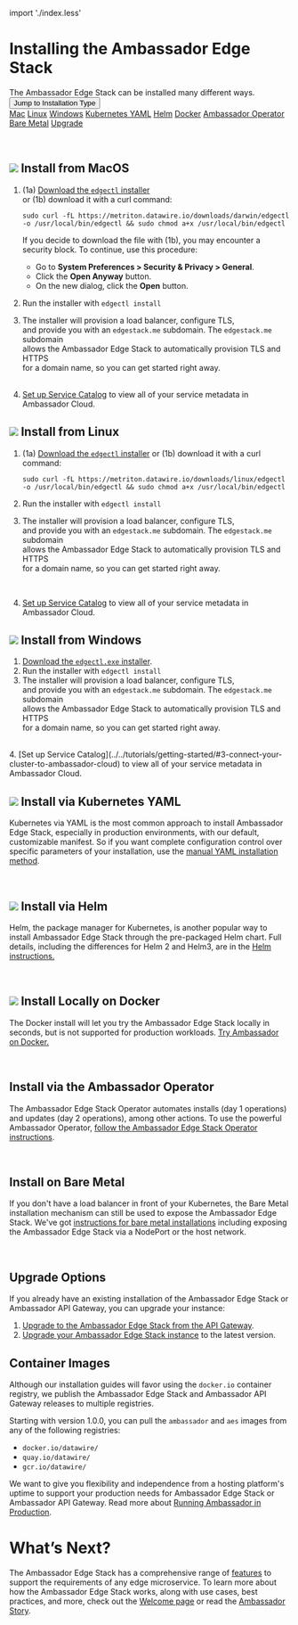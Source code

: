 import './index.less'

# Installing the Ambassador Edge Stack
<div id="index-installContainer">
<span id="index-installContainerText">The Ambassador Edge Stack can be installed many different ways.</span>
<span>&nbsp;&nbsp;</span>
<div class="index-dropdown">
  <button class="index-dropBtn">Jump to Installation Type</button>
  <div class="index-dropdownContent">
    <a href="#index-installMac">Mac</a>	
    <a href="#index-installLinux">Linux</a>	
    <a href="#index-installWindows">Windows</a>
    <a href="#index-installKubernetesYaml">Kubernetes YAML</a>
    <a href="#index-installHelm">Helm</a>
    <a href="#index-installDocker">Docker</a>
    <a href="#index-installAmbassadorOperator">Ambassador Operator</a>
    <a href="#index-installBareMetal">Bare Metal</a>
    <a href="#index-installUpgrade">Upgrade</a>
  </div>
</div>
</div>

<span id="index-installMac"></span><br/>	

## <img class="os-logo" src="../../images/apple.png"/> Install from MacOS 	
1. (1a) [Download the `edgectl` installer](https://metriton.datawire.io/downloads/darwin/edgectl) 	
 or (1b) download it with a curl command:	

    ```	
    sudo curl -fL https://metriton.datawire.io/downloads/darwin/edgectl -o /usr/local/bin/edgectl && sudo chmod a+x /usr/local/bin/edgectl	
    ```	

    If you decide to download the file with (1b), you may encounter a security block. To continue, use this procedure:	
    * Go to **System Preferences > Security & Privacy > General**.	
    * Click the **Open Anyway** button.	
    * On the new dialog, click the **Open** button.	

2. Run the installer with `edgectl install`	

3. The installer will provision a load balancer, configure TLS, 	
and provide you with an `edgestack.me` subdomain. The `edgestack.me` subdomain 	
allows the Ambassador Edge Stack to automatically provision TLS and HTTPS	
for a domain name, so you can get started right away.	
<span id="index-installLinux"></span><br/>

4. [Set up Service Catalog](../../tutorials/getting-started/#3-connect-your-cluster-to-ambassador-cloud) to view all of your service metadata in Ambassador Cloud.

## <img class="os-logo" src="../../images/linux.png"/> Install from Linux 	

1. (1a) [Download the `edgectl` installer](https://metriton.datawire.io/downloads/linux/edgectl) or	
 (1b) download it with a curl	
   command:	

    ```	
    sudo curl -fL https://metriton.datawire.io/downloads/linux/edgectl -o /usr/local/bin/edgectl && sudo chmod a+x /usr/local/bin/edgectl	
    ```	
2. Run the installer with `edgectl install`	

3. The installer will provision a load balancer, configure TLS, 	
and provide you with an `edgestack.me` subdomain. The `edgestack.me` subdomain 	
allows the Ambassador Edge Stack to automatically provision TLS and HTTPS	
for a domain name, so you can get started right away.	
<p id="index-installWindows"></p><br/>

4. [Set up Service Catalog](../../tutorials/getting-started/#3-connect-your-cluster-to-ambassador-cloud) to view all of your service metadata in Ambassador Cloud.

## <img class="os-logo" src="../../images/windows.png"/> Install from Windows 	

1. [Download the `edgectl.exe` installer](https://metriton.datawire.io/downloads/windows/edgectl.exe).	
2. Run the installer with `edgectl install`	
3. The installer will provision a load balancer, configure TLS, 	
and provide you with an `edgestack.me` subdomain. The `edgestack.me` subdomain 	
allows the Ambassador Edge Stack to automatically provision TLS and HTTPS	
for a domain name, so you can get started right away.	
<p id="index-installKubernetesYaml"></p><br/>
4. [Set up Service Catalog](../../tutorials/getting-started/#3-connect-your-cluster-to-ambassador-cloud) to view all of your service metadata in Ambassador Cloud.

## <img class="os-logo" src="../../images/kubernetes.png"/> Install via Kubernetes YAML 
Kubernetes via YAML is the most common approach to install Ambassador Edge Stack,
especially in production environments, with our default, customizable manifest.
So if you want complete configuration control over specific parameters of your
installation, use the [manual YAML installation method](yaml-install).
<p id="index-installHelm"></p><br/>

## <img class="os-logo" src="../../images/helm-navy.png"/> Install via Helm 
Helm, the package manager for Kubernetes, is another popular way to install
Ambassador Edge Stack through the pre-packaged Helm chart. Full details, including
the differences for Helm 2 and Helm3, are in the [Helm instructions.](helm/)
<p id="index-installDocker"></p><br/>

## <img class="os-logo" src="../../images/docker.png"/> Install Locally on Docker 
The Docker install will let you try the Ambassador Edge Stack locally in seconds, 
but is not supported for production workloads. [Try Ambassador on Docker.](docker/)
<p id="index-installAmbassadorOperator"></p><br/>

## Install via the Ambassador Operator
The Ambassador Edge Stack Operator automates installs (day 1 operations) and
updates (day 2 operations), among other actions. To use the powerful Ambassador
Operator, [follow the Ambassador Edge Stack Operator instructions](aes-operator).
<p id="index-installBareMetal"></p><br/>

## Install on Bare Metal
If you don't have a load balancer in front of your Kubernetes, the Bare Metal 
installation mechanism can still be used to expose the Ambassador Edge Stack. 
We've got [instructions for bare metal installations](bare-metal) including exposing 
the Ambassador Edge Stack via a NodePort or the host network.
<p id="index-installUpgrade"></p><br/>

## Upgrade Options
If you already have an existing installation of the Ambassador Edge Stack or
Ambassador API Gateway, you can upgrade your instance:

1. [Upgrade to the Ambassador Edge Stack from the API Gateway](upgrade-to-edge-stack/).
2. [Upgrade your Ambassador Edge Stack instance](upgrading/) to the latest version.

## Container Images
Although our installation guides will favor using the `docker.io` container registry,
we publish the Ambassador Edge Stack and Ambassador API Gateway releases to multiple registries.

Starting with version 1.0.0, you can pull the `ambassador` and `aes` images from any of the following registries:
- `docker.io/datawire/`
- `quay.io/datawire/`
- `gcr.io/datawire/`

We want to give you flexibility and independence from a hosting platform's uptime to support
your production needs for Ambassador Edge Stack or Ambassador API Gateway. Read more about 
[Running Ambassador in Production](../running).

# What’s Next?
The Ambassador Edge Stack has a comprehensive range of [features](/features/) to
support the requirements of any edge microservice. To learn more about how the
Ambassador Edge Stack works, along with use cases, best practices, and more,
check out the [Welcome page](../../) or read the [Ambassador
Story](../../about/why-ambassador).
